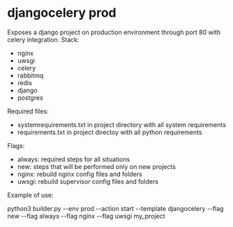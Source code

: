 # djangocelery prod

Exposes a django project on production environment through port 80 with celery integration.
Stack:
- nginx
- uwsgi
- celery
- rabbitmq
- redis
- django
- postgres

Required files:
- systemrequirements.txt in project directory with all system requirements
- requirements.txt in project directoy with all python requirements

Flags:
- always: required steps for all situations
- new: steps that will be performed only on new projects
- nginx: rebuild nginx config files and folders
- uwsgi: rebuild supervisor config files and folders

Example of use:

python3 builder.py --env prod --action start --template djangocelery --flag new --flag always --flag nginx --flag uwsgi my_project